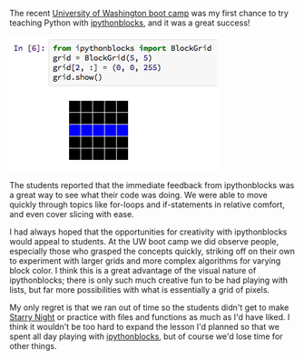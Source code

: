 The recent [University of Washington boot camp][uwswc] was my first chance to
try teaching Python with [ipythonblocks][blog post], and it was a great success!

![ipythonblocks demo image.][blockspng]

The students reported that the immediate feedback from ipythonblocks was a
great way to see what their code was doing. We were able to move quickly
through topics like for-loops and if-statements in relative comfort, and even
cover slicing with ease.

I had always hoped that the opportunities for creativity with ipythonblocks
would appeal to students. At the UW boot camp we did observe people,
especially those who grasped the concepts quickly, striking off on their own
to experiment with larger grids and more complex algorithms for varying block
color. I think this is a great advantage of the visual nature of ipythonblocks;
there is only such much creative fun to be had playing with lists, but far
more possibilities with what is essentially a grid of pixels.

My only regret is that we ran out of time so the students didn't get to make
[Starry Night][] or practice with files and functions as much as I'd have liked.
I think it wouldn't be too hard to expand the lesson I'd planned so that we
spent all day playing with [ipythonblocks][], but of course we'd lose time
for other things.

[uwswc]: http://software-carpentry.org/blog/2013/03/washington-went-well.html
[blog post]: http://penandpants.com/2013/01/10/ipythonblocks-a-visual-tool-for-practicing-python/
[Starry Night]: http://nbviewer.ipython.org/urls/raw.github.com/jiffyclub/ipythonblocks/master/demos/starry_night_to_text.ipynb
[ipythonblocks]: https://github.com/jiffyclub/ipythonblocks
[blockspng]: ./img/ipythonblocks01.png "Demo of ipythonblocks."
